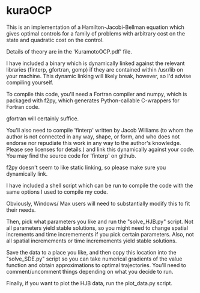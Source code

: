 # kuraOCP
This is an implementation of a Hamilton-Jacobi-Bellman equation which gives optimal controls for a family of problems with arbitrary cost on the state and quadratic cost on the control.

Details of theory are in the 'KuramotoOCP.pdf' file.

I have included a binary which is dynamically linked against the relevant libraries (finterp, gfortran, gomp) if they are contained within /usr/lib on your machine. This dynamic linking will likely break, however, so I'd advise compiling yourself.

To compile this code, you'll need a Fortran compiler and numpy, which is packaged with f2py, which generates Python-callable C-wrappers for Fortran code.

gfortran will certainly suffice.

You'll also need to compile 'finterp' written by Jacob Williams (to whom the author is not connected in any way, shape, or form, and who does not endorse nor repudiate this work in any way to the author's knowledge. Please see licenses for details.) and link this dynamically against your code. You may find the source code for 'finterp' on github.

f2py doesn't seem to like static linking, so please make sure you dynamically link.

I have included a shell script which can be run to compile the code with the same options I used to compile my code.

Obviously, Windows/ Max users will need to substantially modify this to fit their needs.

Then, pick what parameters you like and run the "solve_HJB.py" script. Not all parameters yield stable solutions, so you might need to change spatial increments and time incremements if you pick certain parameters. Also, not all spatial incremements or time incremements yield stable solutions.

Save the data to a place you like, and then copy this location into the "solve_SDE.py" script so you can take numerical gradients of the value function and obtain approximations to optimal trajectories. You'll need to comment/uncomment things depending on what you decide to run.

Finally, if you want to plot the HJB data, run the plot_data.py script.

